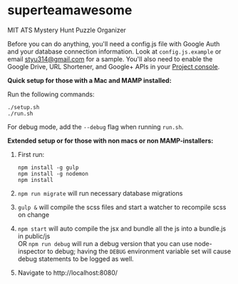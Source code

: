 # superteamawesome
MIT ATS Mystery Hunt Puzzle Organizer

Before you can do anything, you'll need a config.js file with Google Auth and your database connection information. Look at `config.js.example` or email styu314@gmail.com for a sample. You'll also need to enable the Google Drive, URL Shortener, and Google+ APIs in your [Project console](https://console.developers.google.com/project).

**Quick setup for those with a Mac and MAMP installed:**

Run the following commands:

```
./setup.sh
./run.sh
```

For debug mode, add the `--debug` flag when running `run.sh`.

**Extended setup or for those with non macs or non MAMP-installers:**

1. First run:
   ```
   npm install -g gulp
   npm install -g nodemon
   npm install
   ```

2. `npm run migrate` will run necessary database migrations
3. `gulp &` will compile the scss files and start a watcher to recompile scss on change
4. `npm start` will auto compile the jsx and bundle all the js into a bundle.js in public/js  
OR `npm run debug` will run a debug version that you can use node-inspector to debug; having the `DEBUG` environment variable set will cause debug statements to be logged as well.
5. Navigate to http://localhost:8080/
